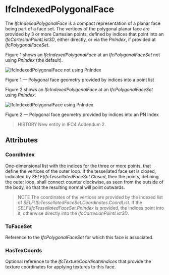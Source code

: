 # IfcIndexedPolygonalFace

The _IfcIndexedPolygonalFace_ is a compact representation of a planar face being part of a face set. The vertices of the polygonal planar face are provided by 3 or more Cartesian points, defined by indices that point into an _IfcCartesianPointList3D_, either directly, or via the _PnIndex_, if provided at _IfcPolygonalFaceSet_.<!-- end of definition -->

Figure 1 shows an _IfcIndexedPolygonalFace_ at an _IfcPolygonalFaceSet_ not using _PnIndex_ (the default).

![IfcIndexedPolygonalFace not using PnIndex](../../../../figures/ifcindexedpolygonalface_01.png)

Figure 1 — Polygonal face geometry provided by indices into a point list

Figure 2 shows an _IfcIndexedPolygonalFace_ at an _IfcPolygonalFaceSet_ using _PnIndex_.

![IfcIndexedPolygonalFace using PnIndex](../../../../figures/ifcindexedpolygonalface_02.png)

Figure 2 — Polygonal face geometry provided by indices into an PN Index

> HISTORY  New entity in IFC4 Addendum 2.

## Attributes

### CoordIndex
One-dimensional list with the indices for the three or more points, that define the vertices of the outer loop. If the tessellated face set is closed, indicated by _SELF\IfcTessellatedFaceSet.Closed_, then the points, defining the outer loop, shall connect counter clockwise, as seen from the outside of the body, so that the resulting normal will point outwards.
> NOTE  The coordinates of the vertices are provided by the indexed list of _SELF\IfcTessellatedFaceSet.Coordinates.CoordList_. If the _SELF\IfcTessellatedFaceSet.PnIndex_ is provided, the indices point into it, otherwise directly into the _IfcCartesianPointList3D_.

### ToFaceSet
Reference to the _IfcPolygonalFaceSet_ for which this face is associated.

### HasTexCoords
Optional reference to the _IfcTextureCoordinateIndices_ that provide the texture coordinates for applying textures to this face.
